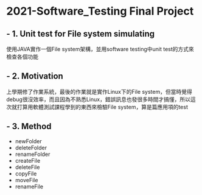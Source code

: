 # 2021-Software_Testing Final Project

## - 1. Unit test for File system simulating
使用JAVA實作一個File system架構，並用software testing中unit test的方式來檢查各個功能

## - 2. Motivation
上學期修了作業系統，最後的作業就是實作Linux下的File system，但當時覺得debug很沒效率，而且因為不熟悉Linux，錯誤訊息也發很多時間才搞懂，所以這次就打算用軟體測試課程學到的東西來檢驗File system，算是篇應用項的test

## - 3. Method
* newFolder
* deleteFolder
* renameFolder
* createFile
* deleteFile
* copyFile
* moveFile
* renameFile
